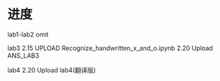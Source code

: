 # 进度

lab1-lab2
omit

lab3
2.15 UPLOAD Recognize_handwritten_x_and_o.ipynb
2.20 Upload ANS_LAB3

lab4
2.20 Upload lab4(翻译版)

